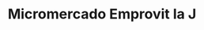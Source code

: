 ---
title: "Micromercado Emprovit la J"
url: /quito/micromercado-emprovit-la-j/
shop: Lebensmittel
---